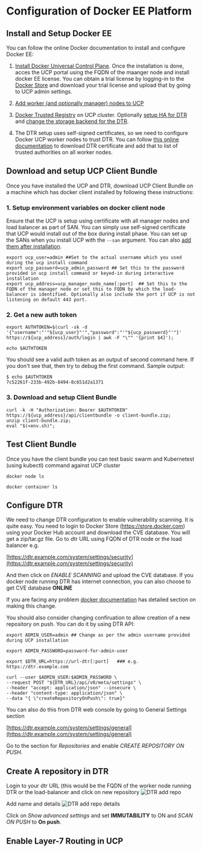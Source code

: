 # Configuration of Docker EE Platform

## Install and Setup Docker EE

You can follow the online Docker documentation to install and configure Docker EE:
1. [Install Docker Universal Control Plane](https://docs.docker.com/ee/ucp/admin/install/). Once the installation is done, acces the UCP portal using the FQDN of the maanger node and install docker EE license. You can obtain a trial license by logging-in to the [Docker Store](https://store.docker.com) and download your trial license and upload that by going to UCP admin settings.

2. [Add worker (and optionally manager) nodes to UCP](https://docs.docker.com/ee/ucp/admin/configure/join-nodes/join-linux-nodes-to-cluster/) 

3. [Docker Trusted Registry](https://docs.docker.com/ee/dtr/admin/install/) on UCP cluster. Optionally [setup HA for DTR](https://docs.docker.com/ee/dtr/admin/configure/set-up-high-availability/) and [change the storage backend for the DTR](https://docs.docker.com/ee/dtr/admin/configure/external-storage/).

4. The DTR setup uses self-signed certificates, so we need to configure Docker UCP worker nodes to trust DTR. You can follow [this online documentation](https://docs.docker.com/ee/dtr/user/access-dtr/) to download DTR certificate and add that to list of trusted authorities on all worker nodes.

## Download and setup UCP Client Bundle
Once you have installed the UCP and DTR, download UCP Client Bundle on a machine which has docker client installed by following these instructions:

### 1. Setup environment variables on docker client node

Ensure that the UCP is setup using certificate with all manager nodes and load balancer as part of SAN. You can simply use self-signed certificate that UCP would install out of the box during install phase. You can set up the SANs when you install UCP with the ```--san``` argument. You can also [add them after installation](https://docs.docker.com/ee/ucp/admin/configure/add-sans-to-cluster/#add-new-sans-to-ucp).

```
export ucp_user=admin ##Set to the actual username which you used during the ucp install command
export ucp_password=ucp_admin_password ## Set this to the password provided in ucp install command or keyed-in during interactive installation
export ucp_address=ucp_manager_node_name[:port]  ## Set this to the FQDN of the manager node or set this to FQDN by which the load-balancer is identified. Optionally also include the port if UCP is not listening on default 443 port.
```

### 2. Get a new auth token
```
export AUTHTOKEN=$(curl -sk -d '{"username":"'"${ucp_user}"'","password":"'"${ucp_password}"'"}' https://${ucp_address}/auth/login | awk -F "\"" '{print $4}');

echo $AUTHTOKEN 
```


You should see a valid auth token as an output of second command here. If you don't see that, then try to debug the first command. Sample output:

```
$ echo $AUTHTOKEN
7c52261f-233b-492b-8494-8c651d2a1371
```

### 3. Download and setup Client Bundle

```
curl -k -H "Authorization: Bearer $AUTHTOKEN" https://${ucp_address}/api/clientbundle -o client-bundle.zip;
unzip client-bundle.zip;
eval "$(<env.sh)";
```

## Test Client Bundle
Once you have the client bundle you can test basic swarm and Kubernetest (using kubectl) command against UCP cluster

```
docker node ls

docker container ls

```

## Configure DTR

We need to change DTR configuration to enable vulnerability scanning. It is quite easy. You need to login to Docker Store (https://store.docker.com) using your Docker Hub account and download the CVE database. You will get a zip/tar.gz file. Go to dtr URL using FQDN of DTR node or the load balancer e.g.

[https://dtr.example.com/system/settings/security](https://dtr.example.com/system/settings/security)

And then click on *ENABLE SCANNING* and upload the CVE database. If you docker node running DTR has internet connection, you can also choose to get CVE database **ONLINE**

If you are facing any problem [docker documentation](https://docs.docker.com/ee/dtr/admin/configure/set-up-vulnerability-scans/) has detailed section on making this change.

You should also consider changing confiruation to allow creation of a new repository on push. You can do it by using DTR API:

```
export ADMIN_USER=admin ## Change as per the admin username provided during UCP installation

export ADMIN_PASSWORD=password-for-admin-user 

export $DTR_URL=https://url-dtr[:port]   ### e.g. https://dtr.example.com

curl --user $ADMIN_USER:$ADMIN_PASSWORD \
--request POST "${DTR_URL}/api/v0/meta/settings" \
--header "accept: application/json" --insecure \
--header "content-type: application/json" \
--data "{ \"createRepositoryOnPush\": true}"
```

You can also do this from DTR web console by going to General Settings section

[https://dtr.example.com/system/settings/general](https://dtr.example.com/system/settings/general)

Go to the section for *Repositories* and enable *CREATE REPOSITORY ON PUSH*.

## Create A repository in DTR
Login to your dtr URL (this would be the FQDN of the worker node running DTR or the load-balancer and click on new repository
![DTR add repo](https://docs.docker.com/ee/dtr/images/create-repository-1.png)

Add name and details
![DTR add repo details](https://docs.docker.com/ee/dtr/images/create-repository-2.png)

Click on *Show advanced settings* and set **IMMUTABILITY** to ON and *SCAN ON PUSH* to **On push**.

## Enable Layer-7 Routing in UCP


